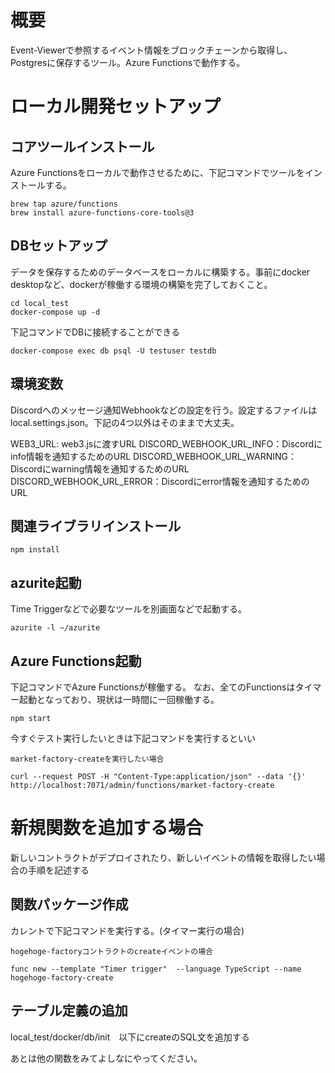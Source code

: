 # 概要
Event-Viewerで参照するイベント情報をブロックチェーンから取得し、Postgresに保存するツール。Azure Functionsで動作する。

# ローカル開発セットアップ
## コアツールインストール
Azure Functionsをローカルで動作させるために、下記コマンドでツールをインストールする。
```
brew tap azure/functions
brew install azure-functions-core-tools@3
```

## DBセットアップ
データを保存するためのデータベースをローカルに構築する。事前にdocker desktopなど、dockerが稼働する環境の構築を完了しておくこと。
```
cd local_test
docker-compose up -d
```
下記コマンドでDBに接続することができる
```
docker-compose exec db psql -U testuser testdb
```
## 環境変数
Discordへのメッセージ通知Webhookなどの設定を行う。設定するファイルはlocal.settings.json。下記の4つ以外はそのままで大丈夫。

WEB3_URL: web3.jsに渡すURL
DISCORD_WEBHOOK_URL_INFO：Discordにinfo情報を通知するためのURL
DISCORD_WEBHOOK_URL_WARNING：Discordにwarning情報を通知するためのURL
DISCORD_WEBHOOK_URL_ERROR：Discordにerror情報を通知するためのURL

## 関連ライブラリインストール
```
npm install
```
## azurite起動
Time Triggerなどで必要なツールを別画面などで起動する。
```
azurite -l ~/azurite
```

## Azure Functions起動
下記コマンドでAzure Functionsが稼働する。
なお、全てのFunctionsはタイマー起動となっており、現状は一時間に一回稼働する。
```
npm start
```

今すぐテスト実行したいときは下記コマンドを実行するといい
```
market-factory-createを実行したい場合

curl --request POST -H "Content-Type:application/json" --data '{}' http://localhost:7071/admin/functions/market-factory-create
```

# 新規関数を追加する場合
新しいコントラクトがデプロイされたり、新しいイベントの情報を取得したい場合の手順を記述する

## 関数パッケージ作成
カレントで下記コマンドを実行する。(タイマー実行の場合)
```
hogehoge-factoryコントラクトのcreateイベントの場合

func new --template "Timer trigger"  --language TypeScript --name hogehoge-factory-create
```

## テーブル定義の追加
local_test/docker/db/init　以下にcreateのSQL文を追加する

あとは他の関数をみてよしなにやってください。

